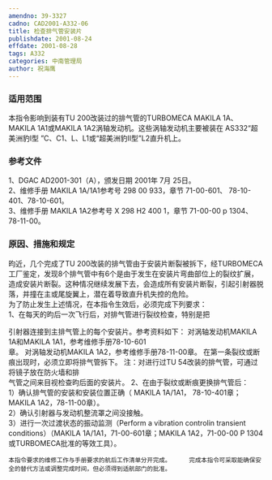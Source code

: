 ```yaml
---
amendno: 39-3327  
cadno: CAD2001-A332-06  
title: 检查排气管安装片  
publishdate: 2001-08-24  
effdate: 2001-08-28  
tags: A332  
categories: 中南管理局  
author: 祝海鹰  
---
```

  
### 适用范围  
本指令影响到装有TU 200改装过的排气管的TURBOMECA MAKILA 1A、MAKILA 1A1或MAKILA 1A2涡轴发动机。这些涡轴发动机主要被装在 AS332“超美洲豹I型 ”C、C1、L、L1或“超美洲豹II型”L2直升机上。  
  
<!--more-->  
### 参考文件  
1、DGAC AD2001-301（A），颁发日期 2001年 7月 25日。  
 2、维修手册 MAKILA 1A/1A1参考号 298 00 933，章节 71-00-601、 78-10-401、78-10-601。  
 3、维修手册 MAKILA 1A2参考号 X 298 H2 400 1，章节 71-00-00 p 1304、78-11-00。  
  
### 原因、措施和规定  
昀近，几个完成了TU 200改装的排气管由于安装片断裂被拆下，经TURBOMECA工厂鉴定，发现8个排气管中有6个是由于发生在安装片弯曲部位上的裂纹扩展，造成安装片断裂。这种情况继续发展下去，会造成所有安装片断裂，引起引射器脱落，并撞在主或尾旋翼上，潜在着导致直升机失控的危险。  
    为了防止发生上述情况，在本指令生效后，必须完成下列要求：  
    1、在每天的昀后一次飞行后，对排气管进行裂纹检查，特别是把  
  
引射器连接到主排气管上的每个安装片。参考资料如下：     对涡轴发动机MAKILA 1A和MAKILA 1A1，参考维修手册78-10-601  
章。     对涡轴发动机MAKILA 1A2，参考维修手册78-11-00章。     在第一条裂纹或断痕出现时，必须立即将排气管拆下。     注：对进行过TU 54改装的排气管，可通过将镜子放在防火墙和排  
气管之间来目视检查昀后面的安装片。 2、在由于裂纹或断痕更换排气管后：  
1）确认排气管的安装和安装位置正确（ MAKILA 1A/1A1， 78-10-401章；MAKILA 1A2，78-11-00章）。  
2）确认引射器与发动机整流罩之间没接触。  
    3）进行一次过渡状态的振动监测（Perform a vibration controlin transient conditions）（MAKILA 1A/1A1，71-00-601章；MAKILA 1A2，71-00-00 P 1304或TURBOMECA批准的等效工具）。  
  
    本指令要求的维修工作与手册要求的航后工作清单分开完成。     完成本指令可采取能确保安全的替代方法或调整完成时间，但必须得到适航部门的批准。  
